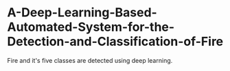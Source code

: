 # A-Deep-Learning-Based-Automated-System-for-the-Detection-and-Classification-of-Fire
Fire and it's five classes are detected using deep learning.
